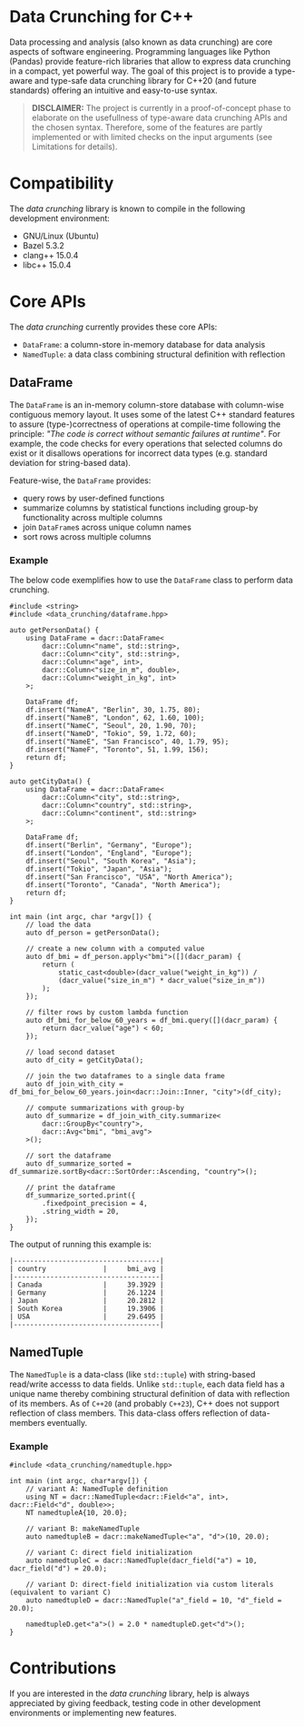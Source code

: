 # Data Crunching for C++

Data processing and analysis (also known as data crunching) are core aspects of software engineering.
Programming languages like Python (Pandas) provide feature-rich libraries that allow to express data crunching in a compact, yet powerful way.
The goal of this project is to provide a type-aware and type-safe data crunching library for C++20 (and future standards) offering an intuitive and easy-to-use syntax.

> **DISCLAIMER:**
The project is currently in a proof-of-concept phase to elaborate on the usefullness of type-aware data crunching APIs and the chosen syntax.
Therefore, some of the features are partly implemented or with limited checks on the input arguments (see Limitations for details).

# Compatibility

The _data crunching_ library is known to compile in the following development environment:

- GNU/Linux (Ubuntu)
- Bazel 5.3.2
- clang++ 15.0.4
- libc++ 15.0.4

# Core APIs

The _data crunching_ currently provides these core APIs:

- `DataFrame`: a column-store in-memory database for data analysis
- `NamedTuple`: a data class combining structural definition with reflection

## DataFrame

The `DataFrame` is an in-memory column-store database with column-wise contiguous memory layout.
It uses some of the latest C++ standard features to assure (type-)correctness of operations at compile-time
following the principle: *"The code is correct without semantic failures at runtime"*.
For example, the code checks for every operations that selected columns do exist or it disallows operations for incorrect data types (e.g. standard deviation for string-based data).

Feature-wise, the `DataFrame` provides:

- query rows by user-defined functions
- summarize columns by statistical functions including group-by functionality across multiple columns
- join `DataFrame`s across unique column names
- sort rows across multiple columns

### Example

The below code exemplifies how to use the `DataFrame` class to perform data crunching.

    #include <string>
    #include <data_crunching/dataframe.hpp>

    auto getPersonData() {
        using DataFrame = dacr::DataFrame<
            dacr::Column<"name", std::string>,
            dacr::Column<"city", std::string>,
            dacr::Column<"age", int>,
            dacr::Column<"size_in_m", double>,
            dacr::Column<"weight_in_kg", int>
        >;

        DataFrame df;
        df.insert("NameA", "Berlin", 30, 1.75, 80);
        df.insert("NameB", "London", 62, 1.60, 100);
        df.insert("NameC", "Seoul", 20, 1.90, 70);
        df.insert("NameD", "Tokio", 59, 1.72, 60);
        df.insert("NameE", "San Francisco", 40, 1.79, 95);
        df.insert("NameF", "Toronto", 51, 1.99, 156);
        return df;
    }

    auto getCityData() {
        using DataFrame = dacr::DataFrame<
            dacr::Column<"city", std::string>,
            dacr::Column<"country", std::string>,
            dacr::Column<"continent", std::string>
        >;

        DataFrame df;
        df.insert("Berlin", "Germany", "Europe");
        df.insert("London", "England", "Europe");
        df.insert("Seoul", "South Korea", "Asia");
        df.insert("Tokio", "Japan", "Asia");
        df.insert("San Francisco", "USA", "North America");
        df.insert("Toronto", "Canada", "North America");
        return df;
    }

    int main (int argc, char *argv[]) {
        // load the data
        auto df_person = getPersonData(); 

        // create a new column with a computed value
        auto df_bmi = df_person.apply<"bmi">([](dacr_param) { 
            return (
                static_cast<double>(dacr_value("weight_in_kg")) / 
                (dacr_value("size_in_m") * dacr_value("size_in_m"))
            );
        });

        // filter rows by custom lambda function
        auto df_bmi_for_below_60_years = df_bmi.query([](dacr_param) {
            return dacr_value("age") < 60;
        });
        
        // load second dataset
        auto df_city = getCityData();

        // join the two dataframes to a single data frame
        auto df_join_with_city = df_bmi_for_below_60_years.join<dacr::Join::Inner, "city">(df_city);

        // compute summarizations with group-by
        auto df_summarize = df_join_with_city.summarize<
            dacr::GroupBy<"country">,
            dacr::Avg<"bmi", "bmi_avg">
        >();

        // sort the dataframe
        auto df_summarize_sorted = df_summarize.sortBy<dacr::SortOrder::Ascending, "country">();

        // print the dataframe
        df_summarize_sorted.print({
            .fixedpoint_precision = 4,
            .string_width = 20,
        });
    }

The output of running this example is:

    |------------------------------------|
    | country              |     bmi_avg |
    |------------------------------------|
    | Canada               |     39.3929 |
    | Germany              |     26.1224 |
    | Japan                |     20.2812 |
    | South Korea          |     19.3906 |
    | USA                  |     29.6495 |
    |------------------------------------|


## NamedTuple

The `NamedTuple` is a data-class (like `std::tuple`) with string-based read/write accesss to data fields.
Unlike `std::tuple`, each data field has a unique name thereby combining structural definition of data with reflection of its members.
As of `C++20` (and probably `C++23`), C++ does not support reflection of class members.
This data-class offers reflection of data-members eventually.

### Example

    #include <data_crunching/namedtuple.hpp>

    int main (int argc, char*argv[]) {
        // variant A: NamedTuple definition
        using NT = dacr::NamedTuple<dacr::Field<"a", int>, dacr::Field<"d", double>>;
        NT namedtupleA{10, 20.0};

        // variant B: makeNamedTuple
        auto namedtupleB = dacr::makeNamedTuple<"a", "d">(10, 20.0);

        // variant C: direct field initialization
        auto namedtupleC = dacr::NamedTuple(dacr_field("a") = 10, dacr_field("d") = 20.0);

        // variant D: direct-field initialization via custom literals (equivalent to variant C)
        auto namedtupleD = dacr::NamedTuple("a"_field = 10, "d"_field = 20.0);

        namedtupleD.get<"a">() = 2.0 * namedtupleD.get<"d">();
    }

# Contributions

If you are interested in the *data crunching* library, help is always appreciated by giving feedback, testing code in other development environments or implementing new features. 

    